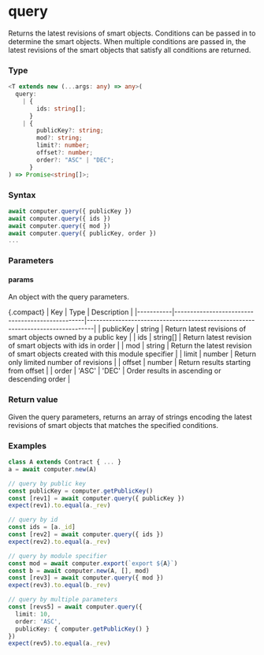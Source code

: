 # query

Returns the latest revisions of smart objects. Conditions can be passed in to determine the smart objects. When multiple conditions are passed in, the latest revisions of the smart objects that satisfy all conditions are returned.

### Type

```ts
<T extends new (...args: any) => any>(
  query:
    | {
        ids: string[];
      }
    | {
        publicKey?: string;
        mod?: string;
        limit?: number;
        offset?: number;
        order?: "ASC" | "DEC";
      }
) => Promise<string[]>;
```

### Syntax

```js
await computer.query({ publicKey })
await computer.query({ ids })
await computer.query({ mod })
await computer.query({ publicKey, order })
...
```

### Parameters

#### params

An object with the query parameters.

{.compact}
| Key | Type | Description |
|-----------|-------------------------------------------------|--------------------------------------------------------------------------------|
| publicKey | string | Return latest revisions of smart objects owned by a public key |
| ids | string[] | Return latest revision of smart objects with ids in order |
| mod | string | Return the latest revision of smart objects created with this module specifier |
| limit | number | Return only limited number of revisions |
| offset | number | Return results starting from offset |
| order | 'ASC' \| 'DEC' | Order results in ascending or descending order |

### Return value

Given the query parameters, returns an array of strings encoding the latest revisions of smart objects that matches the specified conditions.

### Examples

```ts
class A extends Contract { ... }
a = await computer.new(A)

// query by public key
const publicKey = computer.getPublicKey()
const [rev1] = await computer.query({ publicKey })
expect(rev1).to.equal(a._rev)

// query by id
const ids = [a._id]
const [rev2] = await computer.query({ ids })
expect(rev2).to.equal(a._rev)

// query by module specifier
const mod = await computer.export(`export ${A}`)
const b = await computer.new(A, [], mod)
const [rev3] = await computer.query({ mod })
expect(rev3).to.equal(b._rev)

// query by multiple parameters
const [revs5] = await computer.query({
  limit: 10,
  order: 'ASC',
  publicKey: { computer.getPublicKey() }
})
expect(rev5).to.equal(a._rev)
```
